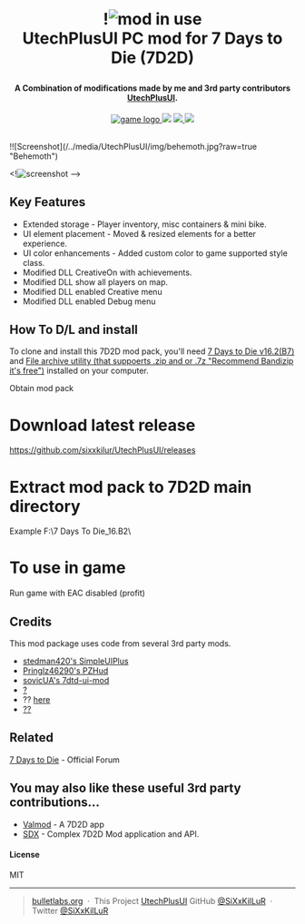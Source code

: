 <h1 align="center">
  <br>
  <!-- <a href="http://www.bulletlabs.org/7d2d"><img src="/../media/utechplusui/img/modlogo.png" alt="HQ" width="200"></a> -->

  !![mod in use](/../media/UtechPlusUI/img/utechplusui.jpg?raw=true "UtechPlusUI")
  <br>
  UtechPlusUI PC mod for 7 Days to Die (7D2D)
  <br>
</h1>

<h4 align="center">A Combination of modifications made by me and 3rd party contributors<a href="http://www.bulletlabs.org/7d2d" target="_blank"> UtechPlusUI</a>.</h4>

<p align="center">
  <a href="https://utechplusui">
    <img src="/../media/UtechPlusUI/img/7d2d.png" alt="game logo">
  </a>
  <a href="https://gitter.im/"><img src="https://badges.gitter.im/"></a>
  <a href="https://saythanks.io/"> <img src="https://img.shields.io/badge/SayThanks.io-">
  </a>
  <a href="https://www.paypal.me/"><img src="https://img.shields.io/badge/$-donate-&amp;style=flat">
  </a>
</p>
<br>
!![Screenshot](/../media/UtechPlusUI/img/behemoth.jpg?raw=true "Behemoth")

<!![screenshot](https://raw.githubusercontent.com/amitmerchant1990/electron-markdownify/master/img/markdownify.gif) -->

## Key Features

* Extended storage - Player inventory, misc containers & mini bike.
* UI element placement - Moved & resized elements for a better experience.
* UI color enhancements - Added custom color to game supported style class.
* Modified DLL CreativeOn with achievements.
* Modified DLL show all players on map.
* Modified DLL enabled Creative menu
* Modified DLL enabled Debug menu

## How To D/L and install

To clone and install this 7D2D mod pack, you'll need [7 Days to Die v16.2(B7)](http://store.steampowered.com/app/251570/7_Days_to_Die/) and [File archive utility (that suppoerts .zip and or .7z "Recommend Bandizip it's free")](https://www.bandisoft.com/bandizip/) installed on your computer.

Obtain mod pack
# Download latest release
https://github.com/sixxkilur/UtechPlusUI/releases

# Extract mod pack to 7D2D main directory
Example F:\7 Days To Die_16.B2\

# To use in game
Run game with EAC disabled (profit)

## Credits

This mod package uses code from several 3rd party mods.

- [stedman420's SimpleUIPlus](https:///)
- [Pringlz46290's PZHud](https:///)
- [sovicUA's 7dtd-ui-mod](http:///)
- [?](http:///)
- ?? [here](https:///)
- [??](https:///)

## Related

[7 Days to Die](https://7daystodie.com/forums/forumdisplay.php?7-7-Days-to-Die-PC) - Official Forum

## You may also like these useful 3rd party contributions...

- [Valmod](https://) - A 7D2D app
- [SDX](https://7daystodie.com/forums/forumdisplay.php?82-SDX-Tool) - Complex 7D2D Mod application and API.

#### License

MIT

---

> [bulletlabs.org](https://www.bulletlabs.org) &nbsp;&middot;&nbsp;
> This Project [UtechPlusUI](https://sixxkilur.github.io/UtechPlusUI/)
> GitHub [@SiXxKilLuR](https://github.com/sixxkilur) &nbsp;&middot;&nbsp;
> Twitter [@SiXxKilLuR](https://twitter.com/SiXxKilLuR)

